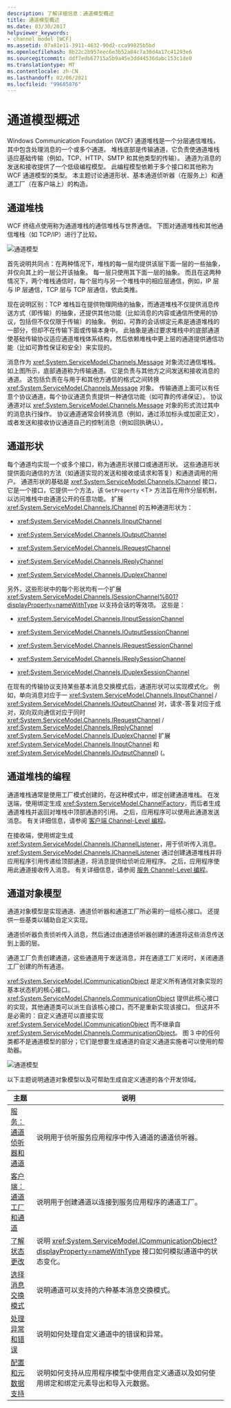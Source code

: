 ```yaml
---
description: 了解详细信息：通道模型概述
title: 通道模型概述
ms.date: 03/30/2017
helpviewer_keywords:
- channel model [WCF]
ms.assetid: 07a81e11-3911-4632-90d2-cca99825b5bd
ms.openlocfilehash: 8b22c2b957eec6e3b52a84c7a30d4a17c41293e6
ms.sourcegitcommit: ddf7edb67715a5b9a45e3dd44536dabc153c1de0
ms.translationtype: MT
ms.contentlocale: zh-CN
ms.lasthandoff: 02/06/2021
ms.locfileid: "99685876"
---
```

# <a name="channel-model-overview"></a>通道模型概述

Windows Communication Foundation (WCF) 通道堆栈是一个分层通信堆栈，其中包含处理消息的一个或多个通道。 堆栈底部是传输通道，它负责使通道堆栈适应基础传输（例如，TCP、HTTP、SMTP 和其他类型的传输）。 通道为消息的发送和接收提供了一个低级编程模型。 此编程模型依赖于多个接口和其他称为 WCF 通道模型的类型。 本主题讨论通道形状、基本通道侦听器（在服务上）和通道工厂（在客户端上）的构造。  
  
## <a name="channel-stack"></a>通道堆栈  

 WCF 终结点使用称为通道堆栈的通信堆栈与世界通信。 下图对通道堆栈和其他通信堆栈（如 TCP/IP）进行了比较。  
  
 ![通道模型](./media/wcfc-channelstackhighlevelc.gif "wcfc_ChannelStackHighLevelc")  
  
 首先说明共同点：在两种情况下，堆栈的每一层均提供该层下面一层的一些抽象，并仅向其上的一层公开该抽象。 每一层只使用其下面一层的抽象。 而且在这两种情况下，两个堆栈通信时，每个层均与另一个堆栈中的相应层通信，例如，IP 层与 IP 层通信，TCP 层与 TCP 层通信，依此类推。  
  
 现在说明区别：TCP 堆栈旨在提供物理网络的抽象，而通道堆栈不仅提供消息传送方式（即传输）的抽象，还提供其他功能（比如消息的内容或通信所使用的协议，包括但不仅仅限于传输）的抽象。 例如，可靠的会话绑定元素是通道堆栈的一部分，但却不在传输下面或传输本身中。 此抽象是通过要求堆栈中的底部通道使基础传输协议适应通道堆栈体系结构，然后依赖堆栈中更上层的通道提供通信功能（比如可靠性保证和安全）来实现的。  
  
 消息作为 <xref:System.ServiceModel.Channels.Message> 对象流过通信堆栈。 如上图所示，底部通道称为传输通道。 它是负责与其他方之间发送和接收消息的通道。 这包括负责在与用于和其他方通信的格式之间转换 <xref:System.ServiceModel.Channels.Message> 对象。 传输通道上面可以有任意个协议通道，每个协议通道负责提供一种通信功能（如可靠的传递保证）。 协议通道对以 <xref:System.ServiceModel.Channels.Message> 对象的形式流过其中的消息执行操作。 协议通道通常会转换消息（例如，通过添加标头或加密正文），或者发送和接收协议通道自己的控制消息（例如回执确认）。  
  
## <a name="channel-shapes"></a>通道形状  

 每个通道均实现一个或多个接口，称为通道形状接口或通道形状。 这些通道形状提供面向通信的方法（如通道实现的发送和接收或请求和答复）和通道调用的用户。 通道形状的基础是 <xref:System.ServiceModel.Channels.IChannel> 接口，它是一个接口，它提供一个方法，该 `GetProperty` \<T> 方法旨在用作分层机制，以访问堆栈中由通道公开的任意功能。 扩展 <xref:System.ServiceModel.Channels.IChannel> 的五种通道形状为：  
  
- <xref:System.ServiceModel.Channels.IInputChannel>  
  
- <xref:System.ServiceModel.Channels.IOutputChannel>  
  
- <xref:System.ServiceModel.Channels.IRequestChannel>  
  
- <xref:System.ServiceModel.Channels.IReplyChannel>  
  
- <xref:System.ServiceModel.Channels.IDuplexChannel>  
  
 另外，这些形状中的每个形状均有一个扩展 <xref:System.ServiceModel.Channels.ISessionChannel%601?displayProperty=nameWithType> 以支持会话的等效项。 这些是：  
  
- <xref:System.ServiceModel.Channels.IInputSessionChannel>  
  
- <xref:System.ServiceModel.Channels.IOutputSessionChannel>  
  
- <xref:System.ServiceModel.Channels.IRequestSessionChannel>  
  
- <xref:System.ServiceModel.Channels.IReplySessionChannel>  
  
- <xref:System.ServiceModel.Channels.IDuplexSessionChannel>  
  
 在现有的传输协议支持某些基本消息交换模式后，通道形状可以实现模式化。 例如，单向消息对应于一 <xref:System.ServiceModel.Channels.IInputChannel> / <xref:System.ServiceModel.Channels.IOutputChannel> 对，请求-答复对应于成对，双向双向通信对应于同时 <xref:System.ServiceModel.Channels.IRequestChannel> / <xref:System.ServiceModel.Channels.IReplyChannel> <xref:System.ServiceModel.Channels.IDuplexChannel> 扩展 <xref:System.ServiceModel.Channels.IInputChannel> 和 <xref:System.ServiceModel.Channels.IOutputChannel>)  (。  
  
## <a name="programming-with-the-channel-stack"></a>通道堆栈的编程  

 通道堆栈通常是使用工厂模式创建的，在这种模式中，绑定创建通道堆栈。 在发送端，使用绑定生成 <xref:System.ServiceModel.ChannelFactory>，而后者生成通道堆栈并返回对堆栈中顶部通道的引用。 之后，应用程序可以使用此通道发送消息。 有关详细信息，请参阅 [客户端 Channel-Level 编程](client-channel-level-programming.md)。  
  
 在接收端，使用绑定生成 <xref:System.ServiceModel.Channels.IChannelListener>，用于侦听传入消息。 <xref:System.ServiceModel.Channels.IChannelListener> 通过创建通道堆栈并将应用程序引用传递给顶部通道，将消息提供给侦听应用程序。 之后，应用程序使用此通道接收传入消息。 有关详细信息，请参阅 [服务 Channel-Level 编程](service-channel-level-programming.md)。  
  
## <a name="the-channel-object-model"></a>通道对象模型  

 通道对象模型是实现通道、通道侦听器和通道工厂所必需的一组核心接口。 还提供一些基类以辅助自定义实现。  
  
 通道侦听器负责侦听传入消息，然后通过由通道侦听器创建的通道将这些消息传送到上面的层。  
  
 通道工厂负责创建通道，这些通道用于发送消息，并在通道工厂关闭时，关闭通道工厂创建的所有通道。  
  
 <xref:System.ServiceModel.ICommunicationObject> 是定义所有通信对象实现的基本状态机的核心接口。 <xref:System.ServiceModel.Channels.CommunicationObject> 提供此核心接口的实现，其他通道类可以派生自该核心接口，而不是重新实现该接口。 但这并不是必需的：自定义通道可以直接实现 <xref:System.ServiceModel.ICommunicationObject> 而不继承自 <xref:System.ServiceModel.Channels.CommunicationObject>。 图 3 中的任何类都不是通道模型的部分；它们是想要生成通道的自定义通道实施者可以使用的帮助器。  
  
 ![通道模型](./media/wcfc-wcfcchannelsigure3omumtreec.gif "wcfc_WCFCChannelsigure3OMUMTreec")  
  
 以下主题说明通道对象模型以及可帮助生成自定义通道的各个开发领域。  
  
|主题|说明|  
|-----------|-----------------|  
|[服务：通道侦听器和通道](service-channel-listeners-and-channels.md)|说明用于侦听服务应用程序中传入通道的通道侦听器。|  
|[客户端：通道工厂和通道](client-channel-factories-and-channels.md)|说明用于创建通道以连接到服务应用程序的通道工厂。|  
|[了解状态更改](understanding-state-changes.md)|说明 <xref:System.ServiceModel.ICommunicationObject?displayProperty=nameWithType> 接口如何模拟通道中的状态变化。|  
|[选择消息交换模式](choosing-a-message-exchange-pattern.md)|说明通道可以支持的六种基本消息交换模式。|  
|[处理异常和错误](handling-exceptions-and-faults.md)|说明如何处理自定义通道中的错误和异常。|  
|[配置和元数据支持](configuration-and-metadata-support.md)|说明如何支持从应用程序模型中使用自定义通道以及如何使用绑定和绑定元素导出和导入元数据。|
